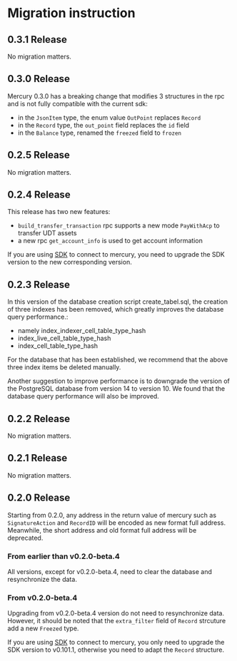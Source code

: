 # Migration instruction

## 0.3.1 Release

No migration matters.

## 0.3.0 Release

Mercury 0.3.0 has a breaking change that modifies 3 structures in the rpc and is not fully compatible with the current sdk:

- in the `JsonItem` type, the enum value `OutPoint` replaces `Record`
- in the `Record` type, the `out_point` field replaces the `id` field
- in the `Balance` type, renamed the `freezed` field to `frozen`

## 0.2.5 Release

No migration matters.

## 0.2.4 Release

This release has two new features:

- `build_transfer_transaction` rpc supports a new mode `PayWithAcp` to transfer UDT assets
- a new rpc `get_account_info` is used to get account information

If you are using [SDK](https://github.com/nervosnetwork/mercury#sdk-support) to connect to mercury, you need to upgrade the SDK version to the new corresponding version.

## 0.2.3 Release

In this version of the database creation script create_tabel.sql, the creation of three indexes has been removed, which greatly improves the database query performance.: 
- namely index_indexer_cell_table_type_hash
- index_live_cell_table_type_hash
- index_cell_table_type_hash

For the database that has been established, we recommend that the above three index items be deleted manually.


Another suggestion to improve performance is to downgrade the version of the PostgreSQL database from version 14 to version 10. We found that the database query performance will also be improved.

## 0.2.2 Release

No migration matters.

## 0.2.1 Release

No migration matters.

## 0.2.0 Release

Starting from 0.2.0, any address in the return value of mercury such as `SignatureAction` and `RecordID` will be encoded as new format full address. Meanwhile, the short address and old format full address will be deprecated.

### From earlier than v0.2.0-beta.4

All versions, except for v0.2.0-beta.4, need to clear the database and resynchronize the data.

### From v0.2.0-beta.4

Upgrading from v0.2.0-beta.4 version do not need to resynchronize data. However, it should be noted that the `extra_filter` field of `Record` strcuture add a new `Freezed` type.

If you are using [SDK](https://github.com/nervosnetwork/mercury#sdk-support) to connect to mercury, you only need to upgrade the SDK version to v0.101.1, otherwise you need to adapt the `Record` structure.
